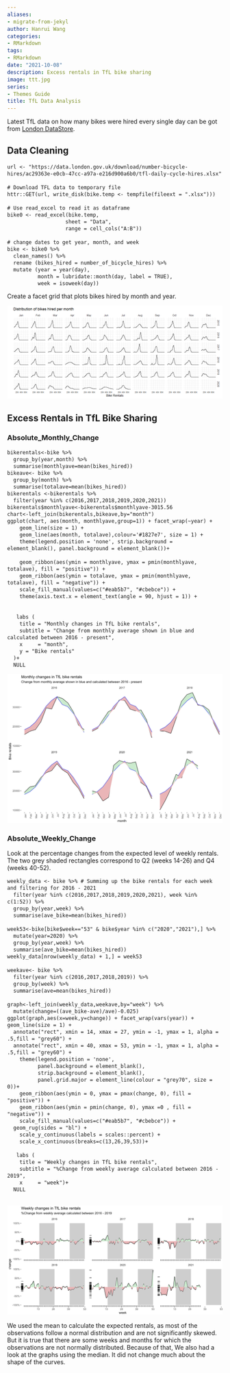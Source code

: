 ```yaml
---
aliases:
- migrate-from-jekyl
author: Hanrui Wang
categories:
- RMarkdown
tags:
- RMarkdown
date: "2021-10-08"
description: Excess rentals in TfL bike sharing
image: ttt.jpg
series:
- Themes Guide
title: TfL Data Analysis
---
```


Latest TfL data on how many bikes were hired every single day can be got from [London DataStore](https://data.london.gov.uk).

<!--more-->

## Data Cleaning

```{r, get_tfl_data, cache=TRUE}
url <- "https://data.london.gov.uk/download/number-bicycle-hires/ac29363e-e0cb-47cc-a97a-e216d900a6b0/tfl-daily-cycle-hires.xlsx"

# Download TFL data to temporary file
httr::GET(url, write_disk(bike.temp <- tempfile(fileext = ".xlsx")))

# Use read_excel to read it as dataframe
bike0 <- read_excel(bike.temp,
                   sheet = "Data",
                   range = cell_cols("A:B"))

# change dates to get year, month, and week
bike <- bike0 %>% 
  clean_names() %>% 
  rename (bikes_hired = number_of_bicycle_hires) %>% 
  mutate (year = year(day),
          month = lubridate::month(day, label = TRUE),
          week = isoweek(day))
```

Create a facet grid that plots bikes hired by month and year.

![](tfl_distributions_monthly.png) 


## Excess Rentals in TfL Bike Sharing
### Absolute_Monthly_Change

```{r tfl_absolute_monthly_change_our_coding}
bikerentals<-bike %>% 
  group_by(year,month) %>% 
  summarise(monthlyave=mean(bikes_hired))
bikeave<- bike %>% 
  group_by(month) %>% 
  summarise(totalave=mean(bikes_hired))
bikerentals <-bikerentals %>% 
  filter(year %in% c(2016,2017,2018,2019,2020,2021))
bikerentals$monthlyave<-bikerentals$monthlyave-3015.56
chart<-left_join(bikerentals,bikeave,by="month") 
ggplot(chart, aes(month, monthlyave,group=1)) + facet_wrap(~year) + 
    geom_line(size = 1) + 
    geom_line(aes(month, totalave),colour='#1827e7', size = 1) + 
    theme(legend.position = 'none', strip.background = element_blank(), panel.background = element_blank())+
  
    geom_ribbon(aes(ymin = monthlyave, ymax = pmin(monthlyave, totalave), fill = "positive")) + 
    geom_ribbon(aes(ymin = totalave, ymax = pmin(monthlyave, totalave), fill = "negative")) +
    scale_fill_manual(values=c("#eab5b7", "#cbebce")) +
    theme(axis.text.x = element_text(angle = 90, hjust = 1)) +
 
  
   labs (
    title = "Monthly changes in TfL bike rentals",
    subtitle = "Change from monthly average shown in blue and calculated between 2016 - present",
    x     = "month",
    y = "Bike rentals"
  )+
  NULL
```

![](wan.jpg) 


### Absolute_Weekly_Change

Look at the percentage changes from the expected level of weekly rentals. The two grey shaded rectangles correspond to Q2 (weeks 14-26) and Q4 (weeks 40-52).

```{r tfl_absolute_weekly_change}
weekly_data <- bike %>% # Summing up the bike rentals for each week and filtering for 2016 - 2021
  filter(year %in% c(2016,2017,2018,2019,2020,2021), week %in% c(1:52)) %>% 
  group_by(year,week) %>% 
  summarise(ave_bike=mean(bikes_hired))

week53<-bike[bike$week=="53" & bike$year %in% c("2020","2021"),] %>% 
  mutate(year=2020) %>% 
  group_by(year,week) %>% 
  summarise(ave_bike=mean(bikes_hired))
weekly_data[nrow(weekly_data) + 1,] = week53

weekave<- bike %>% 
  filter(year %in% c(2016,2017,2018,2019)) %>% 
  group_by(week) %>% 
  summarise(ave=mean(bikes_hired))

graph<-left_join(weekly_data,weekave,by="week") %>%  
  mutate(change=((ave_bike-ave)/ave)-0.025)
ggplot(graph,aes(x=week,y=change)) + facet_wrap(vars(year)) + geom_line(size = 1) + 
  annotate("rect", xmin = 14, xmax = 27, ymin = -1, ymax = 1, alpha = .5,fill = "grey60") + 
  annotate("rect", xmin = 40, xmax = 53, ymin = -1, ymax = 1, alpha = .5,fill = "grey60") +
    theme(legend.position = 'none', 
          panel.background = element_blank(), 
          strip.background = element_blank(),
          panel.grid.major = element_line(colour = "grey70", size = 0))+
    geom_ribbon(aes(ymin = 0, ymax = pmax(change, 0), fill = "positive")) + 
    geom_ribbon(aes(ymin = pmin(change, 0), ymax =0 , fill = "negative")) +
    scale_fill_manual(values=c("#eab5b7", "#cbebce")) +
  geom_rug(sides = "bl") +
    scale_y_continuous(labels = scales::percent) +
    scale_x_continuous(breaks=c(13,26,39,53))+
 
   labs (
    title = "Weekly changes in TfL bike rentals",
    subtitle = "%Change from weekly average calculated between 2016 - 2019",
    x     = "week")+
  NULL
  
```
![](week.jpg) 

We used the mean to calculate the expected rentals, as most of the observations follow a normal distribution and are not significantly skewed. But it is true that there are some weeks and months for which the observations are not normally distributed. Because of that, We also had a look at the graphs using the median. It did not change much about the shape of the curves.



